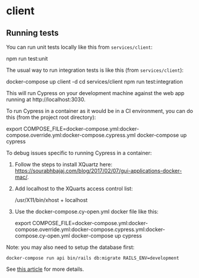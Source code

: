 # client

## Running tests

You can run unit tests locally like this from `services/client`:

  npm run test:unit

The usual way to run integration tests is like this (from `services/client`):

  docker-compose up client -d
  cd services/client
  npm run test:integration

This will run Cypress on your development machine against the web app running at http://localhost:3030.

To run Cypress in a container as it would be in a CI environment, you can do this (from the project root directory):

  export COMPOSE_FILE=docker-compose.yml:docker-compose.override.yml:docker-compose.cypress.yml
  docker-compose up cypress

To debug issues specific to running Cypress in a container:

1. Follow the steps to install XQuartz here: https://sourabhbajaj.com/blog/2017/02/07/gui-applications-docker-mac/.
2. Add localhost to the XQuarts access control list:

    /usr/X11/bin/xhost + localhost

3. Use the docker-compose.cy-open.yml docker file like this:
  
    export COMPOSE_FILE=docker-compose.yml:docker-compose.override.yml:docker-compose.cypress.yml:docker-compose.cy-open.yml
    docker-compose up cypress

Note: you may also need to setup the database first:

    docker-compose run api bin/rails db:migrate RAILS_ENV=development

See [this article](https://www.cypress.io/blog/2019/05/02/run-cypress-with-a-single-docker-command/#Docker-compose) for more details.
